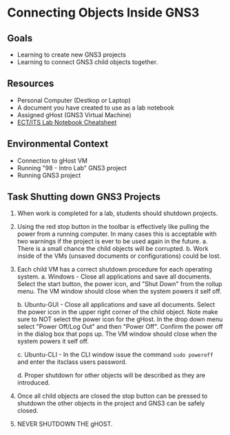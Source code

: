 # Connecting Objects Inside GNS3

## Goals
- Learning to create new GNS3 projects
- Learning to connect GNS3 child objects together.

## Resources
- Personal Computer (Destkop or Laptop)
- A document you have created to use as a lab notebook
- Assigned gHost (GNS3 Virtual Machine)
- [ECT/ITS Lab Notebook Cheatsheet](https://github.com/OHIO-ECT/Lab-Notebook-Cheat-Sheet)

## Environmental Context
- Connection to gHost VM
- Running "98 - Intro Lab" GNS3 project
- Running GNS3 project

## Task Shutting down GNS3 Projects

1. When work is completed for a lab, students should shutdown projects.

2. Using the red stop button in the toolbar is effectively like pulling the power from a running computer.  In many cases this is acceptable with two warnings if the project is ever to be used again in the future.
    a.  There is a small chance the child objects will be corrupted. 
    b.  Work inside of the VMs (unsaved documents or configurations) could be lost.

3. Each child VM has a correct shutdown procedure for each operating system.
    a. Windows - Close all applications and save all documents.  Select the start button, the power icon, and "Shut Down" from the rollup menu.  The VM window should close when the system powers it self off.

    b. Ubuntu-GUI - Close all applications and save all documents.  Select the power icon in the upper right corner of the child object.  Note make sure to NOT select the power icon for the gHost.  In the drop down menu select "Power Off/Log Out" and then "Power Off".  Confirm the power off in the dialog box that pops up.  The VM window should close when the system powers it self off.

    c. Ubuntu-CLI - In the CLI window issue the command ``sudo poweroff`` and enter the itsclass users password.

    d. Proper shutdown for other objects will be described as they are introduced.

4. Once all child objects are closed the stop button can be pressed to shutdown the other objects in the project and GNS3 can be safely closed.

5. NEVER SHUTDOWN THE gHOST.



